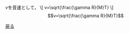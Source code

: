$v$を音速として，
\\[ v=\sqrt{\frac{\gamma R}{M}T} \\]
$$v=\sqrt{\frac{\gamma R}{M}T}$$

[戻る](https://anomath.github.io/AnoMath)
